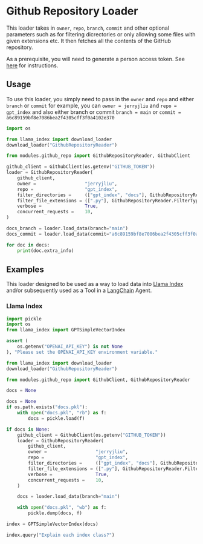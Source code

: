 # Github Repository Loader

This loader takes in `owner`, `repo`, `branch`, `commit` and other optional parameters such as for filtering dicrectories or only allowing some files with given extensions etc. It then fetches all the contents of the GitHub repository.

As a prerequisite, you will need to generate a person access token. See [here](https://docs.github.com/en/authentication/keeping-your-account-and-data-secure/creating-a-personal-access-token) for instructions.

## Usage

To use this loader, you simply need to pass in the `owner` and `repo` and either `branch` or `commit` for example, you can `owner = jerryjliu` and `repo = gpt_index` and also either branch or commit `branch = main` or `commit = a6c89159bf8e7086bea2f4305cff3f0a4102e370`

```python
import os

from llama_index import download_loader
download_loader("GithubRepositoryReader")

from modules.github_repo import GithubRepositoryReader, GithubClient

github_client = GithubClient(os.getenv("GITHUB_TOKEN"))
loader = GithubRepositoryReader(
    github_client,
    owner =                  "jerryjliu",
    repo =                   "gpt_index",
    filter_directories =     (["gpt_index", "docs"], GithubRepositoryReader.FilterType.INCLUDE),
    filter_file_extensions = ([".py"], GithubRepositoryReader.FilterType.INCLUDE),
    verbose =                True,
    concurrent_requests =    10,
)

docs_branch = loader.load_data(branch="main")
docs_commit = loader.load_data(commit="a6c89159bf8e7086bea2f4305cff3f0a4102e370")

for doc in docs:
    print(doc.extra_info)
```

## Examples

This loader designed to be used as a way to load data into [Llama Index](https://github.com/jerryjliu/gpt_index/tree/main/gpt_index) and/or subsequently used as a Tool in a [LangChain](https://github.com/hwchase17/langchain) Agent.

### Llama Index

```python
import pickle
import os
from llama_index import GPTSimpleVectorIndex

assert (
    os.getenv("OPENAI_API_KEY") is not None
), "Please set the OPENAI_API_KEY environment variable."

from llama_index import download_loader
download_loader("GithubRepositoryReader")

from modules.github_repo import GithubClient, GithubRepositoryReader

docs = None

docs = None
if os.path.exists("docs.pkl"):
    with open("docs.pkl", "rb") as f:
        docs = pickle.load(f)

if docs is None:
    github_client = GithubClient(os.getenv("GITHUB_TOKEN"))
    loader = GithubRepositoryReader(
        github_client,
        owner =                  "jerryjliu",
        repo =                   "gpt_index",
        filter_directories =     (["gpt_index", "docs"], GithubRepositoryReader.FilterType.INCLUDE),
        filter_file_extensions = ([".py"], GithubRepositoryReader.FilterType.INCLUDE),
        verbose =                True,
        concurrent_requests =    10,
    )

    docs = loader.load_data(branch="main")

    with open("docs.pkl", "wb") as f:
        pickle.dump(docs, f)

index = GPTSimpleVectorIndex(docs)

index.query("Explain each index class?")
```
